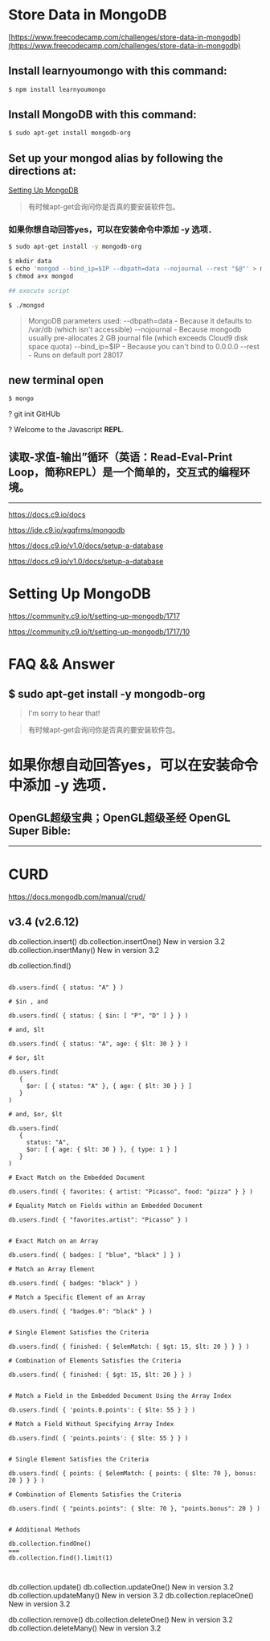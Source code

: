 # Store Data in MongoDB 

[https://www.freecodecamp.com/challenges/store-data-in-mongodb](https://www.freecodecamp.com/challenges/store-data-in-mongodb)



## Install learnyoumongo with this command: 

```sh
$ npm install learnyoumongo
``` 


## Install MongoDB with this command: 

```sh
$ sudo apt-get install mongodb-org
``` 


## Set up your mongod alias by following the directions at: 
[Setting Up MongoDB](https://community.c9.io/t/setting-up-mongodb/1717)

> 有时候apt-get会询问你是否真的要安装软件包。

### 如果你想自动回答**yes**，可以在安装命令中添加 **-y** 选项．

```sh
$ sudo apt-get install -y mongodb-org

$ mkdir data
$ echo 'mongod --bind_ip=$IP --dbpath=data --nojournal --rest "$@"' > mongod
$ chmod a+x mongod

## execute script

$ ./mongod
``` 

>MongoDB parameters used:
--dbpath=data - Because it defaults to /var/db (which isn't accessible)
--nojournal - Because mongodb usually pre-allocates 2 GB journal file (which exceeds Cloud9 disk space quota)
--bind_ip=$IP - Because you can't bind to 0.0.0.0
--rest - Runs on default port 28017

## new terminal open

```sh
$ mongo
``` 




? git init GitHUb

? Welcome to the Javascript **REPL**.

## 读取-求值-输出”循环（英语：Read-Eval-Print Loop，简称REPL）是一个简单的，交互式的编程环境。







*******************************************************************************

https://docs.c9.io/docs  

https://ide.c9.io/xgqfrms/mongodb  

https://docs.c9.io/v1.0/docs/setup-a-database

https://docs.c9.io/v1.0/docs/setup-a-database  



# Setting Up MongoDB  

https://community.c9.io/t/setting-up-mongodb/1717

https://community.c9.io/t/setting-up-mongodb/1717/10




# FAQ && Answer

## $ sudo apt-get install -y mongodb-org

> I'm sorry to hear that!

> 有时候apt-get会询问你是否真的要安装软件包。

# 如果你想自动回答**yes**，可以在安装命令中添加 **-y** 选项．

## OpenGL超级宝典；OpenGL超级圣经 OpenGL Super Bible:




**********************************************************************

# CURD  

https://docs.mongodb.com/manual/crud/   


## v3.4 (v2.6.12)

db.collection.insert()
db.collection.insertOne() New in version 3.2
db.collection.insertMany() New in version 3.2


db.collection.find()

```bson

db.users.find( { status: "A" } )

# $in , and

db.users.find( { status: { $in: [ "P", "D" ] } } )

# and, $lt

db.users.find( { status: "A", age: { $lt: 30 } } )

# $or, $lt

db.users.find(
   {
     $or: [ { status: "A" }, { age: { $lt: 30 } } ]
   }
)

# and, $or, $lt

db.users.find(
   {
     status: "A",
     $or: [ { age: { $lt: 30 } }, { type: 1 } ]
   }
)

# Exact Match on the Embedded Document

db.users.find( { favorites: { artist: "Picasso", food: "pizza" } } )

# Equality Match on Fields within an Embedded Document

db.users.find( { "favorites.artist": "Picasso" } )


# Exact Match on an Array

db.users.find( { badges: [ "blue", "black" ] } )

# Match an Array Element 

db.users.find( { badges: "black" } )

# Match a Specific Element of an Array

db.users.find( { "badges.0": "black" } )


# Single Element Satisfies the Criteria

db.users.find( { finished: { $elemMatch: { $gt: 15, $lt: 20 } } } )

# Combination of Elements Satisfies the Criteria

db.users.find( { finished: { $gt: 15, $lt: 20 } } )


# Match a Field in the Embedded Document Using the Array Index

db.users.find( { 'points.0.points': { $lte: 55 } } )

# Match a Field Without Specifying Array Index

db.users.find( { 'points.points': { $lte: 55 } } )


# Single Element Satisfies the Criteria

db.users.find( { points: { $elemMatch: { points: { $lte: 70 }, bonus: 20 } } } )

# Combination of Elements Satisfies the Criteria

db.users.find( { "points.points": { $lte: 70 }, "points.bonus": 20 } )


# Additional Methods

db.collection.findOne() 
===
db.collection.find().limit(1) 



``` 




db.collection.update()
db.collection.updateOne() New in version 3.2
db.collection.updateMany() New in version 3.2
db.collection.replaceOne() New in version 3.2



db.collection.remove()
db.collection.deleteOne() New in version 3.2
db.collection.deleteMany() New in version 3.2














